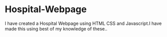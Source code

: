 # Hospital-Webpage
I have created a Hospital Webpage using HTML CSS and Javascript.I have made this using best of my knowledge of these..
